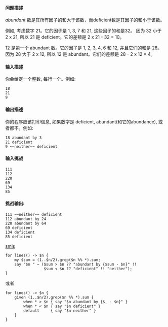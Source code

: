 
#### 问题描述

*abundant* 数是其所有因子的和大于该数，而deficient数是其因子的和小于该数。

例如, 考虑数字 21。它的因子是 1, 3, 7 和 21, 这些因子的和是32。 因为 32 小于 2 x 21, 所以 21 是 deficient。它的差额是 2 x 21 - 32 = 10。

12 是第一个 abundant 数。它的因子是 1, 2, 3, 4, 6 和 12, 并且它们的和是 28。 因为 28 大于 2 x 12, 所以 12 是 abundant。它们的差额是 28 - 2 x 12 = 4。

#### 输入描述

你会给定一个整数, 每行一个。例如:

``` perl6
18
21
9
```

#### 输出描述

你的程序应该打印信息, 如果数字是 deficient, abundant(和它的abundance), 或者都不。例如:

``` perl6
18 abundant by 3
21 deficient
9 ~~neither~~ deficient
```

#### 输入挑战

``` perl6
111  
112 
220 
69 
134 
85 
```

#### 挑战输出:

``` perl6
111 ~~neither~~ deficient 
112 abundant by 24
220 abundant by 64
69 deficient
134 deficient
85 deficient
```

[smls](https://www.reddit.com/user/smls)

``` perl6
for lines() -> $n {
    my $sum = (1..$n/2).grep($n %% *).sum;
    say "$n " ~ ($sum > $n ?? "abundant by {$sum - $n}" !!
                 $sum < $n ?? "deficient" !! "neither");
}
```

或者

``` perl6
for lines() -> $n {
    given (1..$n/2).grep($n %% *).sum {
        when * > $n { say "$n abundant by {$_ - $n}" }
        when * < $n { say "$n deficient" }
        default     { say "$n neither" }
    }
}
```

